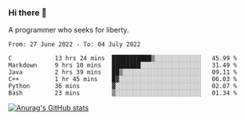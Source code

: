 ### Hi there 👋

<!--
**shejialuo/shejialuo** is a ✨ _special_ ✨ repository because its `README.md` (this file) appears on your GitHub profile.

Here are some ideas to get you started:

- 🔭 I’m currently working on ...
- 🌱 I’m currently learning ...
- 👯 I’m looking to collaborate on ...
- 🤔 I’m looking for help with ...
- 💬 Ask me about ...
- 📫 How to reach me: ...
- 😄 Pronouns: ...
- ⚡ Fun fact: ...
-->

A programmer who seeks for liberty.

<!--START_SECTION:waka-->

```text
From: 27 June 2022 - To: 04 July 2022

C            13 hrs 24 mins  ███████████▒░░░░░░░░░░░░░   45.99 %
Markdown     9 hrs 10 mins   ████████░░░░░░░░░░░░░░░░░   31.49 %
Java         2 hrs 39 mins   ██▒░░░░░░░░░░░░░░░░░░░░░░   09.11 %
C++          1 hr 45 mins    █▓░░░░░░░░░░░░░░░░░░░░░░░   06.03 %
Python       36 mins         ▓░░░░░░░░░░░░░░░░░░░░░░░░   02.07 %
Bash         23 mins         ▒░░░░░░░░░░░░░░░░░░░░░░░░   01.34 %
```

<!--END_SECTION:waka-->

[![Anurag's GitHub stats](https://github-readme-stats.vercel.app/api?username=shejialuo&show_icons=true&theme=dracula)](https://github.com/anuraghazra/github-readme-stats)
